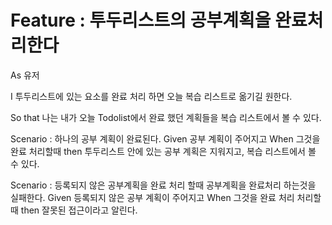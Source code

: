 # Feature : 투두리스트의 공부계획을 완료처리한다

As 유저

I 투두리스트에 있는 요소를 완료 처리 하면 오늘 복습 리스트로 옮기길 원한다.

So that 나는 내가 오늘 Todolist에서 완료 했던 계획들을 복습 리스트에서 볼 수 있다.

Scenario : 하나의 공부 계획이 완료된다.
    Given 공부 계획이 주어지고
    When 그것을 완료 처리할때
    then 투두리스트 안에 있는 공부 계획은 지워지고, 복습 리스트에서 볼 수 있다.

Scenario : 등록되지 않은 공부계획을 완료 처리 할때 공부계획을 완료처리 하는것을 실패한다.
    Given 등록되지 않은 공부 계획이 주어지고
    When 그것을 완료 처리 처리할때
    then 잘못된 접근이라고 알린다.
